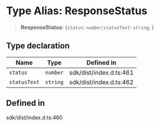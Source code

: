 # Type Alias: ResponseStatus

> **ResponseStatus**: \{`status`: `number`;`statusText`: `string`; \}

## Type declaration

| Name | Type | Defined in |
| ------ | ------ | ------ |
| `status` | `number` | sdk/dist/index.d.ts:461 |
| `statusText` | `string` | sdk/dist/index.d.ts:462 |

## Defined in

sdk/dist/index.d.ts:460
